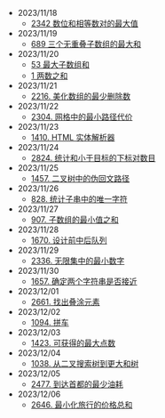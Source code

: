 - 2023/11/18
  - [2342 数位和相等数对的最大值](2342/readme.md)
- 2023/11/19
  - [689 三个无重叠子数组的最大和](689/readme.md)
- 2023/11/20
  - [53 最大子数组和](53/readme.md)
  - [1 两数之和](1/readme.md)
- 2023/11/21
  - [2216. 美化数组的最少删除数](2216/readme.md)
- 2023/11/22
  - [2304. 网格中的最小路径代价](2304/readme.md)
- 2023/11/23
  - [1410. HTML 实体解析器](1410/readme.md)
- 2023/11/24
  - [2824. 统计和小于目标的下标对数目](2824/readme.md)
- 2023/11/25
  - [1457. 二叉树中的伪回文路径](1457/readme.md)
- 2023/11/26
  - [828. 统计子串中的唯一字符](828/readme.md)
- 2023/11/27
  - [907. 子数组的最小值之和](907/readme.md)
- 2023/11/28
  - [1670. 设计前中后队列](TODO)
- 2023/11/29
  - [2336. 无限集中的最小数字](2336/readme.md)
- 2023/11/30
  - [1657. 确定两个字符串是否接近](1657/readme.md)
- 2023/12/01
  - [2661. 找出叠涂元素](2661/readme.md)
- 2023/12/02
  - [1094. 拼车](1094/readme.md)
- 2023/12/03
  - [1423. 可获得的最大点数](1423/readme.md)
- 2023/12/04
  - [1038. 从二叉搜索树到更大和树](1038/readme.md)
- 2023/12/05
  - [2477. 到达首都的最少油耗](2477/readme.md)
- 2023/12/06
  - [2646. 最小化旅行的价格总和](TODO)